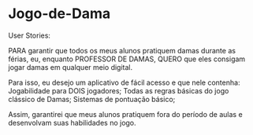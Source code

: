 # Jogo-de-Dama

User Stories:

PARA garantir que todos os meus alunos pratiquem damas durante as férias, eu, enquanto PROFESSOR DE DAMAS, QUERO que eles consigam jogar damas em qualquer meio digital.

Para isso, eu desejo um aplicativo de fácil acesso e que nele contenha:
    Jogabilidade para DOIS jogadores;
    Todas as regras básicas do jogo clássico de Damas;
    Sistemas de pontuação básico;

Assim, garantirei que meus alunos pratiquem fora do período de aulas e desenvolvam suas habilidades no jogo.
